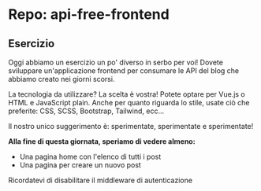 # Repo: api-free-frontend

## Esercizio 

Oggi abbiamo un esercizio un po' diverso in serbo per voi! Dovete sviluppare un'applicazione frontend per consumare le API del blog che abbiamo creato nei giorni scorsi.

La tecnologia da utilizzare? La scelta è vostra! Potete optare per Vue.js o HTML e JavaScript plain. Anche per quanto riguarda lo stile, usate ciò che preferite: CSS, SCSS, Bootstrap, Tailwind, ecc...

Il nostro unico suggerimento è: sperimentate, sperimentate e sperimentate! 

**Alla fine di questa giornata, speriamo di vedere almeno:**

- Una pagina home con l'elenco di tutti i post
- Una pagina per creare un nuovo post

Ricordatevi di disabilitare il middleware di autenticazione